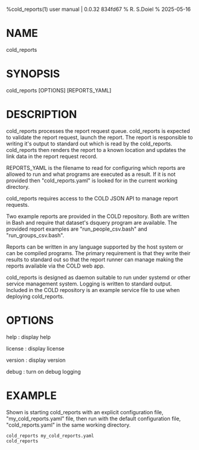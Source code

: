 %cold_reports(1) user manual | 0.0.32 834fd67
% R. S.Doiel
% 2025-05-16
    
# NAME
    
cold_reports
    
# SYNOPSIS
    
cold_reports [OPTIONS] [REPORTS_YAML]

# DESCRIPTION
    
cold_reports processes the report request queue. cold_reports is expected to validate
the report request, launch the report. The report is responsible to writing it's output
to standard out which is read by the cold_reports. cold_reports then renders the report
to a known location and updates the link data in the report request record.

REPORTS_YAML is the filename to read for configuring which reports are allowed to run and
what programs are executed as a result. If it is not provided then "cold_reports.yaml" is looked
for in the current working directory.

cold_reports requires access to the COLD JSON API to manage report requests.

Two example reports are provided in the COLD repository. Both are written in Bash and
require that dataset's dsquery program are available.  The provided report examples
are "run_people_csv.bash" and "run_groups_csv.bash".

Reports can be written in any language supported by the host system or can be 
compiled programs. The primary requirement is that they write their results to standard
out so that the report runner can manage making the reports available via the COLD web app.
    
cold_reports is designed as daemon suitable to run under systemd or other service management
system.  Logging is written to standard output. Included in the COLD repository is an example
service file to use when deploying cold_reports.

# OPTIONS

help
: display help

license
: display license

version
: display version

debug
: turn on debug logging


# EXAMPLE

Shown is starting cold_reports with an explicit configuration file, "my_cold_reports.yaml" file, then
run with the default configuration file, "cold_reports.yaml" in the same working directory.

~~~shell
cold_reports my_cold_reports.yaml
cold_reports
~~~


